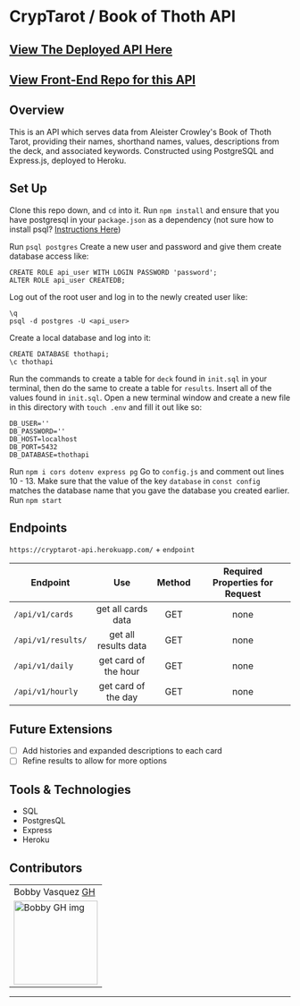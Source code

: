 # CrypTarot / Book of Thoth API
## [View The Deployed API Here](https://cryptarot-api.herokuapp.com/api/v1/cards)
## [View Front-End Repo for this API](https://github.com/hoomberto/cryptarot)
## Overview

This is an API which serves data from Aleister Crowley's Book of Thoth Tarot, providing their names, shorthand names, values, descriptions from the deck, and associated keywords. Constructed using PostgreSQL and Express.js, deployed to Heroku. 

## Set Up
Clone this repo down, and `cd` into it.
Run `npm install` and ensure that you have postgresql in your `package.json` as a dependency (not sure how to install psql? [Instructions Here](https://blog.timescale.com/blog/how-to-install-psql-on-mac-ubuntu-debian-windows/))

Run `psql postgres`
Create a new user and password and give them create database access like:
```
CREATE ROLE api_user WITH LOGIN PASSWORD 'password';
ALTER ROLE api_user CREATEDB;
```
Log out of the root user and log in to the newly created user like:
```
\q
psql -d postgres -U <api_user>
```
Create a local database and log into it:
```
CREATE DATABASE thothapi;
\c thothapi
```
Run the commands to create a table for `deck` found in `init.sql` in your terminal, then do the same to create a table for `results`.
Insert all of the values found in `init.sql`.
Open a new terminal window and create a new file in this directory with `touch .env` and fill it out like so:
```
DB_USER=''
DB_PASSWORD=''
DB_HOST=localhost
DB_PORT=5432
DB_DATABASE=thothapi
```
Run `npm i cors dotenv express pg`
Go to `config.js` and comment out lines 10 - 13. Make sure that the value of the key `database` in `const config` matches the database name that you gave the database you created earlier.
Run `npm start`
## Endpoints

`https://cryptarot-api.herokuapp.com/` + `endpoint`

  |             Endpoint              |              Use             |   Method   |  Required Properties for Request |
  |-----------------------------------|:----------------------------:|:----------:|:--------------------------------:|
  |       `/api/v1/cards`         |      get all cards data      |    GET     |               none               |
  | `/api/v1/results/` |  get all results data  |    GET     |               none               |
  |       `/api/v1/daily`        |      get card of the hour      |    GET     |               none               |
  |       `/api/v1/hourly`        |  get card of the day |    GET    |            none                   |

## Future Extensions
 - [ ] Add histories and expanded descriptions to each card
 - [ ] Refine results to allow for more options
 
## Tools & Technologies
 - SQL
 - PostgresQL
 - Express
 - Heroku
## Contributors
<table>
     <tr>
        <td> Bobby Vasquez <a href="https://github.com/hoomberto">GH</td>
    </tr>
    </tr>
    <td><img src="https://avatars.githubusercontent.com/u/78388491?v=4" alt="Bobby GH img"
 width="150" height="auto" /></td>
</table>

**************************************************************************

